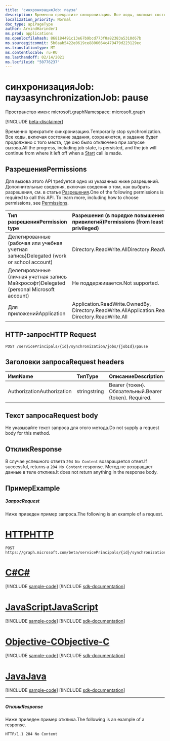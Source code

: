```yaml
---
title: 'синхронизацияJob: пауза'
description: Временно прекратите синхронизацию. Все ходы, включая состояние задания, сохраняются, и задание будет продолжено с того места, где оно было отключено при запуске вызова.
localization_priority: Normal
doc_type: apiPageType
author: ArvindHarinder1
ms.prod: applications
ms.openlocfilehash: 868184491c13e67b9bcd773f0a82383a5310d67b
ms.sourcegitcommit: 5b0aab5422e0619ce8806664c479479d223129ec
ms.translationtype: MT
ms.contentlocale: ru-RU
ms.lasthandoff: 02/14/2021
ms.locfileid: "50776237"
---
```

# <a name="synchronizationjob-pause"></a><span data-ttu-id="d4771-104">синхронизацияJob: пауза</span><span class="sxs-lookup"><span data-stu-id="d4771-104">synchronizationJob: pause</span></span>

<span data-ttu-id="d4771-105">Пространство имен: microsoft.graph</span><span class="sxs-lookup"><span data-stu-id="d4771-105">Namespace: microsoft.graph</span></span>

[!INCLUDE [beta-disclaimer](../../includes/beta-disclaimer.md)]

<span data-ttu-id="d4771-106">Временно прекратите синхронизацию.</span><span class="sxs-lookup"><span data-stu-id="d4771-106">Temporarily stop synchronization.</span></span> <span data-ttu-id="d4771-107">Все ходы, включая состояние задания, сохраняются, и задание будет продолжено [](../api/synchronization-synchronizationjob-start.md) с того места, где оно было отключено при запуске вызова.</span><span class="sxs-lookup"><span data-stu-id="d4771-107">All the progress, including job state, is persisted, and the job will continue from where it left off when a [Start](../api/synchronization-synchronizationjob-start.md) call is made.</span></span>

## <a name="permissions"></a><span data-ttu-id="d4771-108">Разрешения</span><span class="sxs-lookup"><span data-stu-id="d4771-108">Permissions</span></span>
<span data-ttu-id="d4771-p103">Для вызова этого API требуется одно из указанных ниже разрешений. Дополнительные сведения, включая сведения о том, как выбрать разрешения, см. в статье [Разрешения](/graph/permissions-reference).</span><span class="sxs-lookup"><span data-stu-id="d4771-p103">One of the following permissions is required to call this API. To learn more, including how to choose permissions, see [Permissions](/graph/permissions-reference).</span></span>

|<span data-ttu-id="d4771-111">Тип разрешения</span><span class="sxs-lookup"><span data-stu-id="d4771-111">Permission type</span></span>                        | <span data-ttu-id="d4771-112">Разрешения (в порядке повышения привилегий)</span><span class="sxs-lookup"><span data-stu-id="d4771-112">Permissions (from least to most privileged)</span></span>              |
|:--------------------------------------|:---------------------------------------------------------|
|<span data-ttu-id="d4771-113">Делегированные (рабочая или учебная учетная запись)</span><span class="sxs-lookup"><span data-stu-id="d4771-113">Delegated (work or school account)</span></span>     |<span data-ttu-id="d4771-114">Directory.ReadWrite.All</span><span class="sxs-lookup"><span data-stu-id="d4771-114">Directory.ReadWrite.All</span></span>  |
|<span data-ttu-id="d4771-115">Делегированные (личная учетная запись Майкрософт)</span><span class="sxs-lookup"><span data-stu-id="d4771-115">Delegated (personal Microsoft account)</span></span> |<span data-ttu-id="d4771-116">Не поддерживается.</span><span class="sxs-lookup"><span data-stu-id="d4771-116">Not supported.</span></span>  |
|<span data-ttu-id="d4771-117">Для приложений</span><span class="sxs-lookup"><span data-stu-id="d4771-117">Application</span></span>                            |<span data-ttu-id="d4771-118">Application.ReadWrite.OwnedBy, Directory.ReadWrite.All</span><span class="sxs-lookup"><span data-stu-id="d4771-118">Application.ReadWrite.OwnedBy, Directory.ReadWrite.All</span></span> | 

## <a name="http-request"></a><span data-ttu-id="d4771-119">HTTP-запрос</span><span class="sxs-lookup"><span data-stu-id="d4771-119">HTTP Request</span></span>
<!-- { "blockType": "ignored" } -->
```http
POST /servicePrincipals/{id}/synchronization/jobs/{jobId}/pause
```

## <a name="request-headers"></a><span data-ttu-id="d4771-120">Заголовки запроса</span><span class="sxs-lookup"><span data-stu-id="d4771-120">Request headers</span></span>

| <span data-ttu-id="d4771-121">Имя</span><span class="sxs-lookup"><span data-stu-id="d4771-121">Name</span></span>           | <span data-ttu-id="d4771-122">Тип</span><span class="sxs-lookup"><span data-stu-id="d4771-122">Type</span></span>    | <span data-ttu-id="d4771-123">Описание</span><span class="sxs-lookup"><span data-stu-id="d4771-123">Description</span></span>|
|:---------------|:--------|:-----------|
| <span data-ttu-id="d4771-124">Authorization</span><span class="sxs-lookup"><span data-stu-id="d4771-124">Authorization</span></span>  | <span data-ttu-id="d4771-125">string</span><span class="sxs-lookup"><span data-stu-id="d4771-125">string</span></span>  | <span data-ttu-id="d4771-p104">Bearer {токен}. Обязательный.</span><span class="sxs-lookup"><span data-stu-id="d4771-p104">Bearer {token}. Required.</span></span> |

## <a name="request-body"></a><span data-ttu-id="d4771-128">Текст запроса</span><span class="sxs-lookup"><span data-stu-id="d4771-128">Request body</span></span>

<span data-ttu-id="d4771-129">Не указывайте текст запроса для этого метода.</span><span class="sxs-lookup"><span data-stu-id="d4771-129">Do not supply a request body for this method.</span></span>

## <a name="response"></a><span data-ttu-id="d4771-130">Отклик</span><span class="sxs-lookup"><span data-stu-id="d4771-130">Response</span></span>

<span data-ttu-id="d4771-131">В случае успешного ответа `204 No Content` возвращается ответ.</span><span class="sxs-lookup"><span data-stu-id="d4771-131">If successful, returns a `204 No Content` response.</span></span> <span data-ttu-id="d4771-132">Метод не возвращает данные в теле отклика.</span><span class="sxs-lookup"><span data-stu-id="d4771-132">It does not return anything in the response body.</span></span>

## <a name="example"></a><span data-ttu-id="d4771-133">Пример</span><span class="sxs-lookup"><span data-stu-id="d4771-133">Example</span></span>

##### <a name="request"></a><span data-ttu-id="d4771-134">Запрос</span><span class="sxs-lookup"><span data-stu-id="d4771-134">Request</span></span>
<span data-ttu-id="d4771-135">Ниже приведен пример запроса.</span><span class="sxs-lookup"><span data-stu-id="d4771-135">The following is an example of a request.</span></span>

# <a name="http"></a>[<span data-ttu-id="d4771-136">HTTP</span><span class="sxs-lookup"><span data-stu-id="d4771-136">HTTP</span></span>](#tab/http)
<!-- {
  "blockType": "request",
  "name": "synchronizationjob_pause"
}-->
```http
POST https://graph.microsoft.com/beta/servicePrincipals/{id}/synchronization/jobs/{jobId}/pause
```
# <a name="c"></a>[<span data-ttu-id="d4771-137">C#</span><span class="sxs-lookup"><span data-stu-id="d4771-137">C#</span></span>](#tab/csharp)
[!INCLUDE [sample-code](../includes/snippets/csharp/synchronizationjob-pause-csharp-snippets.md)]
[!INCLUDE [sdk-documentation](../includes/snippets/snippets-sdk-documentation-link.md)]

# <a name="javascript"></a>[<span data-ttu-id="d4771-138">JavaScript</span><span class="sxs-lookup"><span data-stu-id="d4771-138">JavaScript</span></span>](#tab/javascript)
[!INCLUDE [sample-code](../includes/snippets/javascript/synchronizationjob-pause-javascript-snippets.md)]
[!INCLUDE [sdk-documentation](../includes/snippets/snippets-sdk-documentation-link.md)]

# <a name="objective-c"></a>[<span data-ttu-id="d4771-139">Objective-C</span><span class="sxs-lookup"><span data-stu-id="d4771-139">Objective-C</span></span>](#tab/objc)
[!INCLUDE [sample-code](../includes/snippets/objc/synchronizationjob-pause-objc-snippets.md)]
[!INCLUDE [sdk-documentation](../includes/snippets/snippets-sdk-documentation-link.md)]

# <a name="java"></a>[<span data-ttu-id="d4771-140">Java</span><span class="sxs-lookup"><span data-stu-id="d4771-140">Java</span></span>](#tab/java)
[!INCLUDE [sample-code](../includes/snippets/java/synchronizationjob-pause-java-snippets.md)]
[!INCLUDE [sdk-documentation](../includes/snippets/snippets-sdk-documentation-link.md)]

---


##### <a name="response"></a><span data-ttu-id="d4771-141">Отклик</span><span class="sxs-lookup"><span data-stu-id="d4771-141">Response</span></span>
<span data-ttu-id="d4771-142">Ниже приведен пример отклика.</span><span class="sxs-lookup"><span data-stu-id="d4771-142">The following is an example of a response.</span></span>
<!-- {
  "blockType": "response",
  "truncated": true,
  "@odata.type": "microsoft.graph.None"
} -->
```http
HTTP/1.1 204 No Content
```
<!-- uuid: 8fcb5dbc-d5aa-4681-8e31-b001d5168d79
2015-10-25 14:57:30 UTC -->
<!--
{
  "type": "#page.annotation",
  "description": "synchronizationJob: pause",
  "keywords": "",
  "section": "documentation",
  "tocPath": "",
  "suppressions": [
  ]
}
-->


